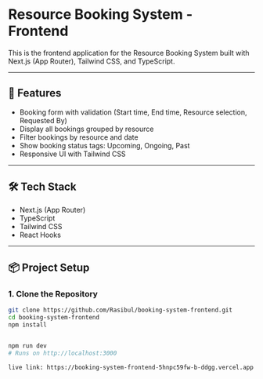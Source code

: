 # Resource Booking System - Frontend

This is the frontend application for the Resource Booking System built with Next.js (App Router), Tailwind CSS, and TypeScript.

---

## 🚀 Features

- Booking form with validation (Start time, End time, Resource selection, Requested By)
- Display all bookings grouped by resource
- Filter bookings by resource and date
- Show booking status tags: Upcoming, Ongoing, Past
- Responsive UI with Tailwind CSS


---

## 🛠️ Tech Stack

- Next.js (App Router)  
- TypeScript  
- Tailwind CSS  
- React Hooks  

---

## 📦 Project Setup

### 1. Clone the Repository

```bash
git clone https://github.com/Rasibul/booking-system-frontend.git
cd booking-system-frontend
npm install


npm run dev
# Runs on http://localhost:3000 

live link: https://booking-system-frontend-5hnpc59fw-b-ddgg.vercel.app 
